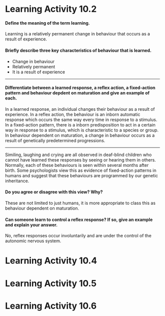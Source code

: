 # Learning Activity 10.2

#### Define the meaning of the term learning.

Learning is a relatively permanent change in behaviour that occurs as a result of experience.

#### Briefly describe three key characteristics of behaviour that is learned.

- Change in behaviour
- Relatively permanent
- It is a result of experience

---

#### Differentiate between a learned response, a reflex action, a fixed-action pattern and behaviour depdent on maturation and give an example of each.

In a learned response, an individual changes their behaviour as a result of experience.
In a reflex action, the behaviour is an inborn automatic response which occurs the same way every time in response to a stimulus.
In a fixed-action pattern, there is a inborn predisposition to act in a certain way in response to a stimulus, which is characteristic to a species or group.
In behaviour dependent on maturation, a change in behaviour occurs as a result of genetically predetermined progressions.

---

Similing, laughing and crying are all observed in deaf-blind children who cannot have learned these responses by seeing or hearing them in others. Normally, each of these behaviours is seen within several months after birth. Some psychologists view this as evidence of fixed-action patterns in humans and suggest that these behaviours are programmed by our genetic inheritance.

#### Do you agree or disagree with this view? Why?

These are not limited to just humans, it is more appropriate to class this as behaviour dependent on maturation.

#### Can someone learn to control a reflex response? If so, give an example and explain your answer.

No, reflex responses occur involuntarily and are under the control of the autonomic nervous system.

# Learning Activity 10.4
# Learning Activity 10.5
# Learning Activity 10.6
